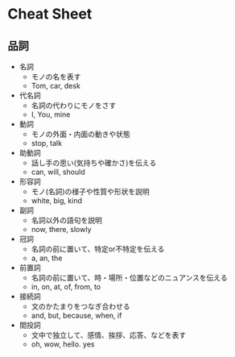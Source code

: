 # Cheat Sheet

## 品詞
* 名詞
  * モノの名を表す
  * Tom, car, desk
* 代名詞
  * 名詞の代わりにモノをさす
  * I, You, mine
* 動詞
  * モノの外面・内面の動きや状態
  * stop, talk
* 助動詞
  * 話し手の思い(気持ちや確かさ)を伝える
  * can, will, should
* 形容詞
  * モノ(名詞)の様子や性質や形状を説明
  * white, big, kind
* 副詞
  * 名詞以外の語句を説明
  * now, there, slowly
* 冠詞
  * 名詞の前に置いて、特定or不特定を伝える
  * a, an, the 
* 前置詞
  * 名詞の前に置いて、時・場所・位置などのニュアンスを伝える
  * in, on, at, of, from, to
* 接続詞
  * 文のかたまりをつなぎ合わせる
  * and, but, because, when, if
* 間投詞
  * 文中で独立して、感情、挨拶、応答、などを表す
  * oh, wow, hello. yes